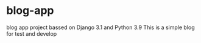 # blog-app
blog app project bassed on Django 3.1 and Python 3.9
This is a simple blog for test and develop

